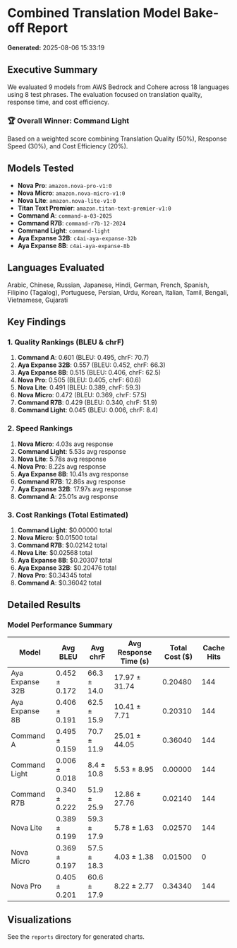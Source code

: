 # Combined Translation Model Bake-off Report

**Generated:** 2025-08-06 15:33:19

## Executive Summary

We evaluated 9 models from AWS Bedrock and Cohere across 18 languages using 8 test phrases. The evaluation focused on translation quality, response time, and cost efficiency.

### 🏆 Overall Winner: **Command Light**

Based on a weighted score combining Translation Quality (50%), Response Speed (30%), and Cost Efficiency (20%).

## Models Tested
- **Nova Pro**: `amazon.nova-pro-v1:0`
- **Nova Micro**: `amazon.nova-micro-v1:0`
- **Nova Lite**: `amazon.nova-lite-v1:0`
- **Titan Text Premier**: `amazon.titan-text-premier-v1:0`
- **Command A**: `command-a-03-2025`
- **Command R7B**: `command-r7b-12-2024`
- **Command Light**: `command-light`
- **Aya Expanse 32B**: `c4ai-aya-expanse-32b`
- **Aya Expanse 8B**: `c4ai-aya-expanse-8b`

## Languages Evaluated
Arabic, Chinese, Russian, Japanese, Hindi, German, French, Spanish, Filipino (Tagalog), Portuguese, Persian, Urdu, Korean, Italian, Tamil, Bengali, Vietnamese, Gujarati

## Key Findings

### 1. Quality Rankings (BLEU & chrF)
1. **Command A**: 0.601 (BLEU: 0.495, chrF: 70.7)
2. **Aya Expanse 32B**: 0.557 (BLEU: 0.452, chrF: 66.3)
3. **Aya Expanse 8B**: 0.515 (BLEU: 0.406, chrF: 62.5)
4. **Nova Pro**: 0.505 (BLEU: 0.405, chrF: 60.6)
5. **Nova Lite**: 0.491 (BLEU: 0.389, chrF: 59.3)
6. **Nova Micro**: 0.472 (BLEU: 0.369, chrF: 57.5)
7. **Command R7B**: 0.429 (BLEU: 0.340, chrF: 51.9)
8. **Command Light**: 0.045 (BLEU: 0.006, chrF: 8.4)

### 2. Speed Rankings
1. **Nova Micro**: 4.03s avg response
2. **Command Light**: 5.53s avg response
3. **Nova Lite**: 5.78s avg response
4. **Nova Pro**: 8.22s avg response
5. **Aya Expanse 8B**: 10.41s avg response
6. **Command R7B**: 12.86s avg response
7. **Aya Expanse 32B**: 17.97s avg response
8. **Command A**: 25.01s avg response

### 3. Cost Rankings (Total Estimated)
1. **Command Light**: $0.00000 total
2. **Nova Micro**: $0.01500 total
3. **Command R7B**: $0.02142 total
4. **Nova Lite**: $0.02568 total
5. **Aya Expanse 8B**: $0.20307 total
6. **Aya Expanse 32B**: $0.20476 total
7. **Nova Pro**: $0.34345 total
8. **Command A**: $0.36042 total

## Detailed Results
### Model Performance Summary
| Model | Avg BLEU | Avg chrF | Avg Response Time (s) | Total Cost ($) | Cache Hits |
|-------|----------|----------|-----------------------|----------------|------------|
| Aya Expanse 32B | 0.452 ± 0.172 | 66.3 ± 14.0 | 17.97 ± 31.74 | 0.20480 | 144 |
| Aya Expanse 8B | 0.406 ± 0.191 | 62.5 ± 15.9 | 10.41 ± 7.71 | 0.20310 | 144 |
| Command A | 0.495 ± 0.159 | 70.7 ± 11.9 | 25.01 ± 44.05 | 0.36040 | 144 |
| Command Light | 0.006 ± 0.018 | 8.4 ± 10.8 | 5.53 ± 8.95 | 0.00000 | 144 |
| Command R7B | 0.340 ± 0.222 | 51.9 ± 25.9 | 12.86 ± 27.76 | 0.02140 | 144 |
| Nova Lite | 0.389 ± 0.199 | 59.3 ± 17.9 | 5.78 ± 1.63 | 0.02570 | 144 |
| Nova Micro | 0.369 ± 0.197 | 57.5 ± 18.3 | 4.03 ± 1.38 | 0.01500 | 0 |
| Nova Pro | 0.405 ± 0.201 | 60.6 ± 17.9 | 8.22 ± 2.77 | 0.34340 | 144 |

## Visualizations
See the `reports` directory for generated charts.
